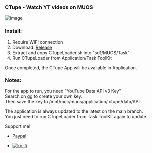 ### CTupe - Watch YT videos on MUOS

![image](https://github.com/user-attachments/assets/cdfdec13-c7d1-40a4-ac17-981cb0731f1d)


### Install:

1. Require WIFI connection
2. Download: [Release](https://github.com/nvcuong1312/YtMuos/releases)
3. Extract and copy CTupeLoader.sh into "sd1/MUOS/Task"
4. Run CTupeLoader from Application/Task ToolKit

Once completed, the CTupe App will be available in Application.

### Notes:
For the app to run, you need "YouTube Data API v3 Key"  
Search on gg to create your own key.  
Then save the key to /mnt/mcc/muos/application/.ctupe/data/API

The application is always updated to the latest on the main branch.  
You just need to run CTupeLoader from Task ToolKit again to update.

Support me!

- [Paypal](https://paypal.me/cnv95)

- [![ko-fi](https://ko-fi.com/img/githubbutton_sm.svg)](https://ko-fi.com/B0B716P661)

